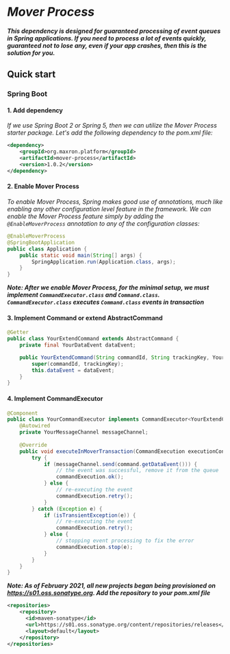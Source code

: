 # _Mover Process_

***This dependency is designed for guaranteed processing of event queues in Spring applications. 
If you need to process a lot of events quickly, guaranteed not to lose any, even if your app crashes, then this is the solution for you.***

## Quick start

### Spring Boot

#### 1. Add dependency

*If we use Spring Boot 2 or Spring 5, then we can utilize the Mover Process starter package. 
Let's add the following dependency to the pom.xml file:*

```xml
<dependency>
    <groupId>org.maxron.platform</groupId>
    <artifactId>mover-process</artifactId>
    <version>1.0.2</version>
</dependency>
```

#### 2. Enable Mover Process

*To enable Mover Process, Spring makes good use of annotations, much like enabling any other configuration level feature in the framework.
We can enable the Mover Process feature simply by adding the ```@EnableMoverProcess``` annotation to any of the configuration classes:*

```java
@EnableMoverProcess
@SpringBootApplication
public class Application {
    public static void main(String[] args) {
        SpringApplication.run(Application.class, args);
    }
}
```
***Note: After we enable Mover Process, for the minimal setup, we must implement ``CommandExecutor.class`` and ``Command.class``.
``CommandExecutor.class`` executes ``Command.class`` events in transaction***

#### 3. Implement Command or extend AbstractCommand

```java
@Getter
public class YourExtendCommand extends AbstractCommand {
    private final YourDataEvent dataEvent;

    public YourExtendCommand(String commandId, String trackingKey, YourDataEvent dataEvent) {
        super(commandId, trackingKey);
        this.dataEvent = dataEvent;
    }
}
```


#### 4. Implement CommandExecutor<T extends Command>

```java
@Component
public class YourCommandExecutor implements CommandExecutor<YourExtendCommand> {
    @Autowired
    private YourMessageChannel messageChannel;
    
    @Override
    public void executeInMoverTransaction(CommandExecution executionContext, TwCommand command) {
        try {
            if (messageChannel.send(command.getDataEvent())) {
                // the event was successful, remove it from the queue
                commandExecution.ok();
            } else {
                // re-executing the event
                commandExecution.retry();
            }
        } catch (Exception e) {
            if (isTransientException(e)) {
                // re-executing the event
                commandExecution.retry();
            } else {
                // stopping event processing to fix the error
                commandExecution.stop(e);
            }
        }
    }
}
```

***Note: As of February 2021, all new projects began being provisioned on https://s01.oss.sonatype.org. Add the repository to your pom.xml file***
```xml
<repositories>
    <repository>
      <id>maven-sonatype</id>
      <url>https://s01.oss.sonatype.org/content/repositories/releases</url>
      <layout>default</layout>
    </repository>
</repositories>
```


